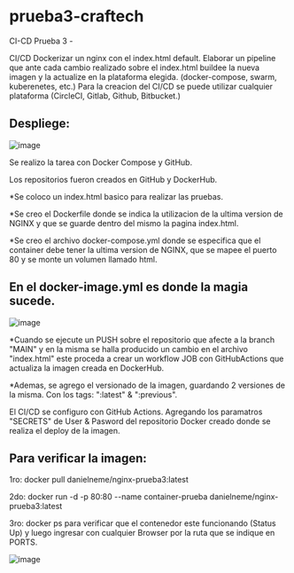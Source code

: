 # prueba3-craftech
CI-CD
Prueba 3 - 

CI/CD Dockerizar un nginx con el index.html default. Elaborar un pipeline que ante cada cambio realizado sobre el index.html buildee la nueva imagen y la actualize en la plataforma elegida. (docker-compose, swarm, kuberenetes, etc.) Para la creacion del CI/CD se puede utilizar cualquier plataforma (CircleCI, Gitlab, Github, Bitbucket.)


Despliege:
----------------------------------------------------
![image](https://github.com/user-attachments/assets/7935f7f3-1a07-4265-903f-37a7a80855c4)

Se realizo la tarea con Docker Compose y GitHub.

Los repositorios fueron creados en GitHub y DockerHub.

*Se coloco un index.html basico para realizar las pruebas.

*Se creo el Dockerfile donde se indica la utilizacion de la ultima version de NGINX y que se guarde dentro del mismo la pagina index.html.

*Se creo el archivo docker-compose.yml donde se especifica que el container debe tener la ultima version de NGINX, que se mapee el puerto 80 y se monte un volumen llamado html.


En el docker-image.yml es donde la magia sucede.
----------------------------------------------------
![image](https://github.com/user-attachments/assets/a13380d8-b0ff-4452-9d74-808d9dcc5488)

*Cuando se ejecute un PUSH sobre el repositorio que afecte a la branch "MAIN" y en la misma se halla producido un cambio en el archivo "index.html" este proceda a crear un workflow JOB con GitHubActions que actualiza la imagen creada en DockerHub.

*Ademas, se agrego el versionado de la imagen, guardando 2 versiones de la misma. Con los tags: ":latest" & ":previous".


El CI/CD se configuro con GitHub Actions. Agregando los paramatros "SECRETS" de User & Pasword del repositorio Docker creado donde se realiza el deploy de la imagen.


Para verificar la imagen:
-----------------------------------------------------
1ro:  docker pull danielneme/nginx-prueba3:latest

2do:  docker run -d -p 80:80 --name container-prueba danielneme/nginx-prueba3:latest

3ro:  docker ps para verificar que el contenedor este funcionando (Status Up) y luego ingresar con cualquier Browser por la ruta que se indique en PORTS.

![image](https://github.com/user-attachments/assets/60ef8935-ef64-4246-8000-2b7c793efe0e)


